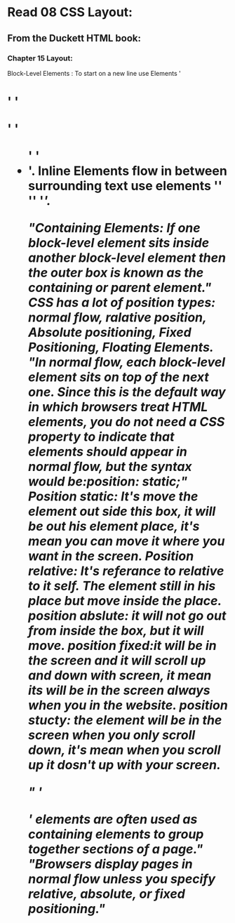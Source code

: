 # Read 08 CSS Layout:
## From the Duckett HTML book:
### Chapter 15 Layout:
Block-Level Elements :
To start on a new line use Elements '<h1>' '<p>' '<ul>' '<li>'.
Inline Elements flow in between surrounding text use elements '<img>' '<b>' '<i>'.

"Containing Elements: If one block-level element sits inside another block-level element then the outer box is known as the containing or parent element."
CSS has a lot of position types: normal flow, ralative position, Absolute positioning, Fixed Positioning, Floating Elements.
"In normal flow, each block-level element sits on top of the next one. Since this is the default way in which browsers treat HTML elements, you do not need a CSS property to indicate that elements should appear in normal flow, but the syntax would be:position: static;"
Position static: It's move the element out side this box, it will be out his element place, it's mean you can move it where you want in the screen.
Position relative: It's referance to relative to it self.
The element still in his place but move inside the place.
position abslute: it will not go out from inside the box, but it will move.
position fixed:it will be in the screen and it will scroll up and down with screen, it mean its will be in the screen always when you in the website.
position stucty: the element will be in the screen when you only scroll down, it's mean when you scroll up it dosn't up with your screen.


" '<div>' elements are often used as containing elements to group together sections of a page."
"Browsers display pages in normal flow unless you specify relative, absolute, or fixed positioning."
